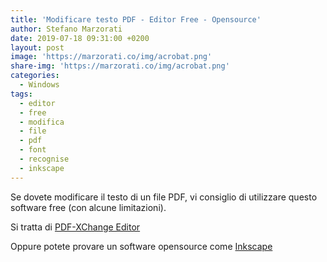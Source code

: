 ```yaml
---
title: 'Modificare testo PDF - Editor Free - Opensource'
author: Stefano Marzorati
date: 2019-07-18 09:31:00 +0200
layout: post
image: 'https://marzorati.co/img/acrobat.png'
share-img: 'https://marzorati.co/img/acrobat.png'
categories:
  - Windows
tags:
  - editor
  - free
  - modifica
  - file
  - pdf
  - font
  - recognise
  - inkscape
---
```

Se dovete modificare il testo di un file PDF, vi consiglio di utilizzare questo software free (con alcune limitazioni).   

Si tratta di <a href="https://www.tracker-software.com/product/pdf-xchange-editor" target="_blank">PDF-XChange Editor</a>   

Oppure potete provare un software opensource come <a href="https://inkscape.org/" target="_blank">Inkscape</a>   
